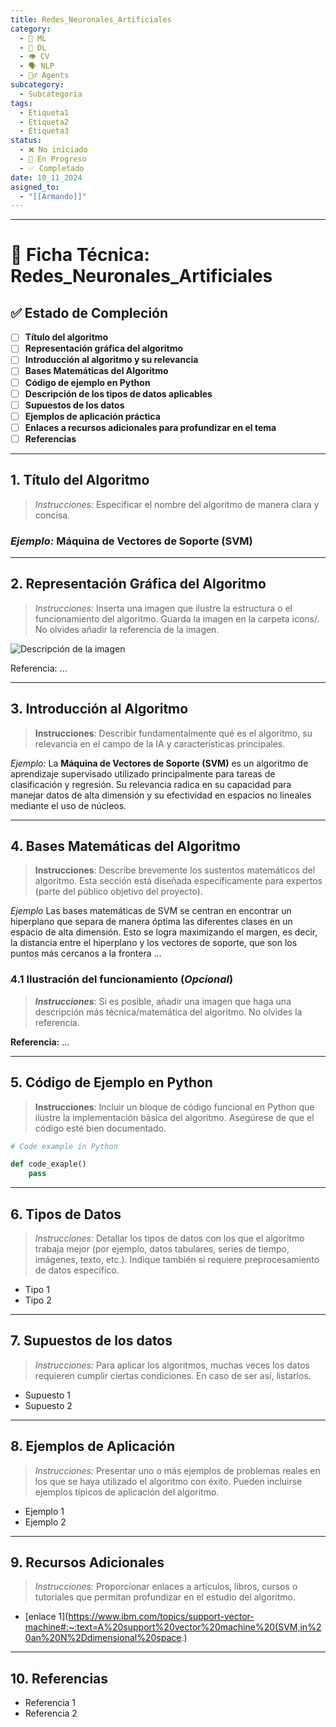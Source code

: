 ```yaml
---
title: Redes_Neuronales_Artificiales
category:
  - 🤖 ML
  - 🧠 DL
  - 👁️ CV
  - 🗣️ NLP
  - 🕵️‍♂️ Agents
subcategory:
  - Subcategoria
tags:
  - Etiqueta1
  - Etiqueta2
  - Etiqueta3
status:
  - ❌ No iniciado
  - 🔵 En Progreso
  - ✅ Completado
date: 10_11_2024
asigned_to:
  - "[[Armando]]"
---
```

--- 
# 📝 Ficha Técnica: Redes_Neuronales_Artificiales

## ✅ Estado de Compleción
- [ ] **Título del algoritmo**
- [ ] **Representación gráfica del algoritmo**
- [ ] **Introducción al algoritmo y su relevancia**
- [ ] **Bases Matemáticas del Algoritmo**
- [ ] **Código de ejemplo en Python**
- [ ] **Descripción de los tipos de datos aplicables**
- [ ] **Supuestos de los datos**
- [ ] **Ejemplos de aplicación práctica**
- [ ] **Enlaces a recursos adicionales para profundizar en el tema**
- [ ] **Referencias**

---
## 1. Título del Algoritmo

>*Instrucciones:* Especificar el nombre del algoritmo de manera clara y concisa.
### *Ejemplo:* **Máquina de Vectores de Soporte (SVM)**

---
## 2. Representación Gráfica del Algoritmo

> *Instrucciones:* Inserta una imagen que ilustre la estructura o el funcionamiento del algoritmo. Guarda la imagen en la carpeta icons/. No olvides añadir la referencia de la imagen.

![Descripción de la imagen](URL_de_la_imagen)

Referencia: ...

---
## 3. Introducción al Algoritmo 

> **Instrucciones**: Describir fundamentalmente qué es el algoritmo, su relevancia en el campo de la IA y características principales. 

*Ejemplo:*
La **Máquina de Vectores de Soporte (SVM)** es un algoritmo de aprendizaje supervisado utilizado principalmente para tareas de clasificación y regresión. Su relevancia radica en su capacidad para manejar datos de alta dimensión y su efectividad en espacios no lineales mediante el uso de núcleos.

---
## 4. Bases Matemáticas del Algoritmo

> **Instrucciones**: Describe brevemente los sustentos matemáticos del algoritmo. Esta sección está diseñada específicamente para expertos (parte del público objetivo del proyecto).

*Ejemplo*
Las bases matemáticas de SVM se centran en encontrar un hiperplano que separa de manera óptima las diferentes clases en un espacio de alta dimensión. Esto se logra maximizando el margen, es decir, la distancia entre el hiperplano y los vectores de soporte, que son los puntos más cercanos a la frontera ... 

### 4.1 Ilustración del funcionamiento (*Opcional*)

> ***Instrucciones***: Si es posible, añadir una imagen que haga una descripción más técnica/matemática del algoritmo. No olvides la referencia.


**Referencia:** ...

---
## 5. Código de Ejemplo en Python

 >**Instrucciones**: Incluir un bloque de código funcional en Python que ilustre la implementación básica del algoritmo. Asegúrese de que el código esté bien documentado.

```python
# Code example in Python

def code_exaple()
	pass
````

---
## 6.  Tipos de Datos

>*Instrucciones:* Detallar los tipos de datos con los que el algoritmo trabaja mejor (por ejemplo, datos tabulares, series de tiempo, imágenes, texto, etc.). Indique también si requiere preprocesamiento de datos específico.

- Tipo 1
- Tipo 2

---
## 7.  Supuestos de los datos

>*Instrucciones:* Para aplicar los algoritmos, muchas veces los datos requieren cumplir ciertas condiciones. En caso de ser así, listarlos. 

- Supuesto 1
- Supuesto 2
--- 
## 8. Ejemplos de Aplicación

> *Instrucciones:* Presentar uno o más ejemplos de problemas reales en los que se haya utilizado el algoritmo con éxito. Pueden incluirse ejemplos típicos de aplicación del algoritmo.

- Ejemplo 1
- Ejemplo 2
---
## 9. Recursos Adicionales

> *Instrucciones:* Proporcionar enlaces a artículos, libros, cursos o tutoriales que permitan profundizar en el estudio del algoritmo.

- [enlace 1](https://www.ibm.com/topics/support-vector-machine#:~:text=A%20support%20vector%20machine%20(SVM,in%20an%20N%2Ddimensional%20space.)
---
## 10. Referencias

- Referencia 1
- Referencia 2